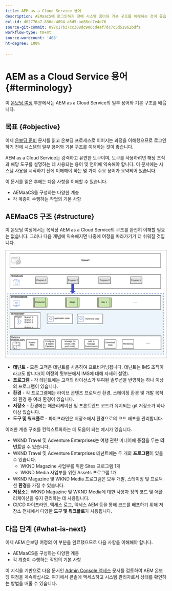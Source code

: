 ```yaml
---
title: AEM as a Cloud Service 용어
description: AEMaaCS에 로그인하기 전에 시스템 용어와 기본 구조를 이해하는 것이 좋습니다.
exl-id: d02776a7-836a-4894-a5d5-ae88cc7e4e76
source-git-commit: 097c17b37cc308dc906cd4af7dc7c5d51862bdfa
workflow-type: tm+mt
source-wordcount: '463'
ht-degree: 100%

---
```


# AEM as a Cloud Service 용어 {#terminology}

이 [온보딩 여정](overview.md) 부분에서는 AEM as a Cloud Service의 일부 용어와 기본 구조를 배웁니다.

## 목표 {#objective}

이제 [온보딩 준비](preparation.md) 문서를 읽고 온보딩 프로세스로 이어지는 과정을 이해했으므로 로그인하기 전에 시스템의 일부 용어와 기본 구조를 이해하는 것이 좋습니다.

AEM as a Cloud Service는 강력하고 유연한 도구이며, 도구를 사용하려면 해당 조직과 해당 도구를 설명하는 데 사용되는 용어 및 언어에 익숙해야 합니다. 이 문서에는 시스템 사용을 시작하기 전에 이해해야 하는 몇 가지 주요 용어가 요약되어 있습니다.

이 문서를 읽은 후에는 다음 사항을 이해할 수 있습니다.

* AEMaaCS를 구성하는 다양한 계층
* 각 계층이 수행하는 작업의 기본 사항

## AEMaaCS 구조 {#structure}

이 온보딩 여정에서는 목적상 AEM as a Cloud Service의 구조를 완전히 이해할 필요는 없습니다. 그러나 다음 개념에 익숙해지면 나중에 여정을 따라가기가 더 쉬워질 것입니다.

![Cloud Manager 구조](/help/journey-sites/quick-site/assets/cloud-manager-structure.png)

* **테넌트** - 모든 고객은 테넌트를 사용하여 프로비저닝됩니다. 테넌트는 IMS 조직이라고도 합니다(이 여정의 뒷부분에서 IMS에 대해 자세히 설명).
* **프로그램** - 각 테넌트에는 고객의 라이선스가 부여된 솔루션을 반영하는 하나 이상의 프로그램이 있습니다.
* **환경** - 각 프로그램에는 라이브 콘텐츠 프로덕션 환경, 스테이징 환경 및 개발 목적의 환경 등 여러 환경이 있습니다.
* **저장소** - 환경에는 애플리케이션 및 프론트엔드 코드가 유지되는 git 저장소가 하나 이상 있습니다.
* **도구 및 워크플로** - 파이프라인은 저장소에서 환경으로의 코드 배포를 관리합니다.

이러한 계층 구조를 컨텍스트화하는 데 도움이 되는 예시가 있습니다.

* WKND Travel 및 Adventure Enterprises는 여행 관련 미디어에 중점을 두는 **테넌트**&#x200B;일 수 있습니다.
* WKND Travel 및 Adventure Enterprises 테넌트에는 두 개의 **프로그램**&#x200B;이 있을 수 있습니다.
   * WKND Magazine 사업부를 위한 Sites 프로그램 1개
   * WKND Media 사업부를 위한 Assets 프로그램 1개
* WKND Magazine 및 WKND Media 프로그램은 모두 개발, 스테이징 및 프로덕션 **환경**&#x200B;을 가질 수 있습니다.
* **저장소**&#x200B;는 WKND Magazine 및 WKND Media에 대한 사용자 정의 코드 및 애플리케이션을 유지 관리하는 데 사용됩니다.
* CI/CD 파이프라인, 액세스 로그, 액세스 AEM 등을 통해 코드를 배포하기 위해 저장소 전체에서 다양한 **도구 및 워크플로**&#x200B;가 사용됩니다.

## 다음 단계 {#what-is-next}

이제 AEM 온보딩 여정의 이 부분을 완료했으므로 다음 사항을 이해해야 합니다.

* AEMaaCS를 구성하는 다양한 계층
* 각 계층이 수행하는 작업의 기본 사항

이 지식을 기반으로 다음 문서인 [Admin Console 액세스](admin-console.md) 문서를 검토하여 AEM 온보딩 여정을 계속하십시오. 여기에서 콘솔에 액세스하고 시스템 관리자로서 상태를 확인하는 방법을 배울 수 있습니다.
